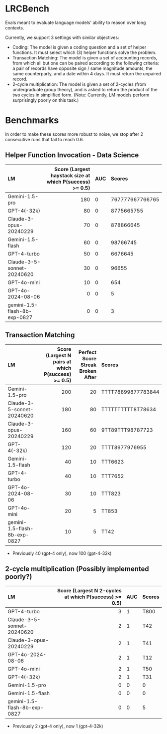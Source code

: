 # LRCBench

Evals meant to evaluate language models' ability to reason over long contexts.

Currently, we support 3 settings with similar objectives:
- Coding: The model is given a coding question and a set of helper functions. It must select which (3) helper functions solve the problem.
- Transaction Matching: The model is given a set of accounting records, from which all but one can be paired according to the following criteria: a pair of records have opposite sign / same magnitude amounts, the same counterparty, and a date within 4 days. It must return the unpaired record.
- 2-cycle multiplication: The model is given a set of 2-cycles (from undergraduate group theory), and is asked to return the product of the two cycles in simplified form. (Note: Currently, LM models perform surprisingly poorly on this task.)

# Benchmarks

In order to make these scores more robust to noise, we stop after 2 consecutive runs that fail to reach 0.6.

## Helper Function Invocation - Data Science
| LM | Score (Largest haystack size at which P(success) >= 0.5) | AUC | Scores |
|:----------|---------------:|:----------|:----------|
| Gemini-1.5-pro | 180 | 0 | 767777667766765
| GPT-4(-32k) | 80 | 0 | 8775665755
| Claude-3-opus-20240229 | 70 | 0 | 878866645
| Gemini-1.5-flash | 60 | 0 | 98766745
| GPT-4-turbo | 50 | 0 | 6676645
| Claude-3-5-sonnet-20240620 | 30 | 0 | 96655
| GPT-4o-mini | 10 | 0 | 654
| GPT-4o-2024-08-06 | 0 | 0 | 5
| gemini-1.5-flash-8b-exp-0827 | 0 | 0 | 3

## Transaction Matching
| LM | Score (Largest N pairs at which P(success) >= 0.5) | Perfect Score Streak Broken After| Scores |
|:----------|---------------:|---------------:|:----------|
| Gemini-1.5-pro | 200 | 20 | TTTT78899877783844
| Claude-3-5-sonnet-20240620 | 180 | 80 | TTTTTTTTTT8T78634
| Claude-3-opus-20240229 | 160 | 60 | 9TT89TTT98787723
| GPT-4(-32k) | 120 | 20 | TTTT8977976955
| Gemini-1.5-flash | 40 | 10 | TTT6623
| GPT-4-turbo | 40 | 10 | TTT7652
| GPT-4o-2024-08-06 | 30 | 10 | TTT823
| GPT-4o-mini | 20 | 5 | TT853
| gemini-1.5-flash-8b-exp-0827 | 10 | 5 | TT42

* Previously 40 (gpt-4 only), now 100 (gpt-4-32k)

## 2-cycle multiplication (Possibly implemented poorly?)
| LM | Score (Largest N 2-cycles at which P(success) >= 0.5) | AUC | Scores |
|:----------|---------------:|:----------|:----------|
| GPT-4-turbo | 3 | 1 | T800
| Claude-3-5-sonnet-20240620 | 2 | 1 | T42
| Claude-3-opus-20240229 | 2 | 1 | T41
| GPT-4o-2024-08-06 | 2 | 1 | T12
| GPT-4o-mini | 2 | 1 | T50
| GPT-4(-32k) | 2 | 1 | T31
| Gemini-1.5-pro | 0 | 0 | 0
| Gemini-1.5-flash | 0 | 0 | 0
| gemini-1.5-flash-8b-exp-0827 | 0 | 0 | 5

* Previously 2 (gpt-4 only), now 1 (gpt-4-32k)